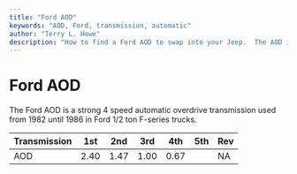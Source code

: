 ```yaml
---
title: "Ford AOD"
keywords: "AOD, Ford, transmission, automatic"
author: "Terry L. Howe"
description: "How to find a Ford AOD to swap into your Jeep.  The AOD is a 4 speed automatic overdrive transmission."
---
```

# Ford AOD

The Ford AOD is a strong 4 speed automatic overdrive transmission used from 1982 until 1986 in Ford 1/2 ton F-series trucks.

Transmission | 1st | 2nd | 3rd | 4th | 5th | Rev   
---|---|---|---|---|---|---  
AOD | 2.40 | 1.47 | 1.00 | 0.67 |  | NA